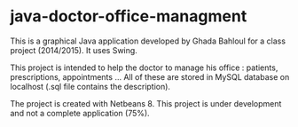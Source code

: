 # java-doctor-office-managment

This is a graphical Java application developed by Ghada Bahloul for a class project (2014/2015).
It uses Swing.

This project is intended to help the doctor to manage his office : patients, prescriptions, appointments ...
All of these are stored in MySQL database on localhost (.sql file contains the description).

The project is created with Netbeans 8. This project is under development and not a complete application (75%).
